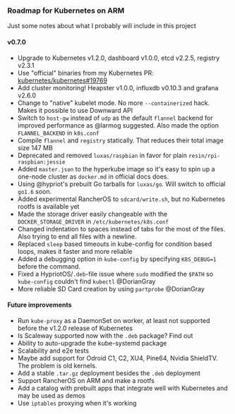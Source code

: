 ### Roadmap for Kubernetes on ARM

Just some notes about what I probably will include in this project

#### v0.7.0
 - Upgrade to Kubernetes v1.2.0, dashboard v1.0.0, etcd v2.2.5, registry v2.3.1
 - Use "official" binaries from my Kubernetes PR: [kubernetes/kubernetes#19769](https://github.com/kubernetes/kubernetes/pull/19769)
 - Add cluster monitoring! Heapster v1.0.0, influxdb v0.10.3 and grafana v2.6.0
 - Change to "native" kubelet mode. No more `--containerized` hack. Makes it possible to use Downward API
 - Switch to `host-gw` instead of `udp` as the default `flannel` backend for improved performance as @larmog suggested. Also made the option `FLANNEL_BACKEND` in `k8s.conf`
 - Compile `flannel` and `registry` statically. That reduces their total image size 147 MB
 - Deprecated and removed `luxas/raspbian` in favor for plain `resin/rpi-raspbian:jessie`
 - Added `master.json` to the hyperkube image so it's easy to spin up a one-node cluster as `docker.md` in official docs does.
 - Using @hypriot's prebuilt Go tarballs for `luxas/go`. Will switch to official `go1.6` soon.
 - Added experimental RancherOS to `sdcard/write.sh`, but no Kubernetes rootfs is available yet
 - Made the storage driver easily changeable with the `DOCKER_STORAGE_DRIVER` in `/etc/kubernetes/k8s.conf`
 - Changed indentation to spaces instead of tabs for the most of the files. Also trying to end all files with a newline.
 - Replaced `sleep` based timeouts in kube-config for condition based loops, makes it faster and more reliable
 - Added a debugging option in `kube-config` by specifying `K8S_DEBUG=1` before the command.
 - Fixed a HypriotOS/`.deb`-file issue where `sudo` modified the `$PATH` so `kube-config` couldn't find `kubectl` @DorianGray
 - More reliable SD Card creation by using `partprobe` @DorianGray

#### Future improvements
 - Run `kube-proxy` as a DaemonSet on worker, at least not supported before the v1.2.0 release of Kubernetes
 - Is Scaleway supported now with the `.deb` package? Find out
 - Ability to auto-upgrade the kube-systemd package
 - Scalability and e2e tests
 - Maybe add support for Odroid C1, C2, XU4, Pine64, Nvidia ShieldTV. The problem is old kernels.
 - Add a stable `.tar.gz` deployment besides the `.deb` deployment
 - Support RancherOS on ARM and make a rootfs
 - Add a catalog with prebuilt apps that integrate well with Kubernetes and may be used as demos
 - Use `iptables` proxying when it's working